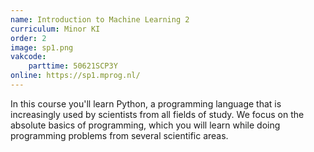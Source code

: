 ```yaml
---
name: Introduction to Machine Learning 2
curriculum: Minor KI
order: 2
image: sp1.png
vakcode:
    parttime: 50621SCP3Y
online: https://sp1.mprog.nl/
---
```


In this course you'll learn Python, a programming language that is increasingly used by scientists from all fields of study. We focus on the absolute basics of programming, which you will learn while doing programming problems from several scientific areas.
